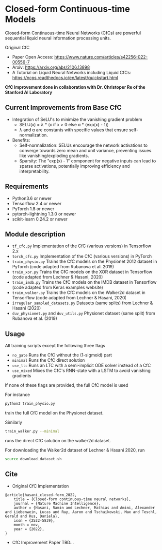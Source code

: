 # Closed-form Continuous-time Models

Closed-form Continuous-time Neural Networks (CfCs) are powerful sequential liquid neural information processing units. 

Original CfC 
- Paper Open Access: https://www.nature.com/articles/s42256-022-00556-7
- Arxiv: https://arxiv.org/abs/2106.13898
- A Tutorial on Liquid Neural Networks including Liquid CfCs: https://ncps.readthedocs.io/en/latest/quickstart.html

**CfC Improvement done in collaboration with Dr. Christoper Re of the Stanford AI Laboratory**

## Current Improvements from Base CfC

- Integration of SeLU's to minimize the vanishing gradient problem
	- SELU(x) = λ * (x if x > 0 else α * (exp(x) - 1))
	- λ and α are constants with specific values that ensure self-normalization.
- Benefits:
	- Self-normalization: SELUs encourage the network activations to converge towards zero mean and unit variance, preventing issues like vanishing/exploding gradients.
	- Sparsity: The "exp(x) - 1" component for negative inputs can lead to sparse activations, potentially improving efficiency and interpretability.

## Requirements

- Python3.6 or newer
- Tensorflow 2.4 or newer
- PyTorch 1.8 or newer
- pytorch-lightning 1.3.0 or newer
- scikit-learn 0.24.2 or newer

## Module description

- ```tf_cfc.py``` Implementation of the CfC (various versions) in Tensorflow 2.x
- ```torch_cfc.py``` Implementation of the CfC (various versions) in PyTorch
- ```train_physio.py``` Trains the CfC models on the Physionet 2012 dataset in PyTorch (code adapted from Rubanova et al. 2019)
- ```train_xor.py``` Trains the CfC models on the XOR dataset in Tensorflow (code adapted from Lechner & Hasani, 2020)
- ```train_imdb.py``` Trains the CfC models on the IMDB dataset in Tensorflow (code adapted from Keras examples website)
- ```train_walker.py``` Trains the CfC models on the Walker2d dataset in Tensorflow (code adapted from Lechner & Hasani, 2020)
- ```irregular_sampled_datasets.py``` Datasets (same splits) from Lechner & Hasani (2020)
- ```duv_physionet.py``` and ```duv_utils.py``` Physionet dataset (same split) from Rubanova et al. (2019)

## Usage

All training scripts except the following three flags

- ```no_gate``` Runs the CfC without the (1-sigmoid) part
- ```minimal``` Runs the CfC direct solution
- ```use_ltc``` Runs an LTC with a semi-implicit ODE solver instead of a CfC
- ```use_mixed``` Mixes the CfC's RNN-state with a LSTM to avoid vanishing gradients

If none of these flags are provided, the full CfC model is used

For instance 

```bash
python3 train_physio.py
```

train the full CfC model on the Physionet dataset.

Similarly

```bash
train_walker.py --minimal
```

runs the direct CfC solution on the walker2d dataset.

For downloading the Walker2d dataset of Lechner & Hasani 2020, run 

```bash
source download_dataset.sh
```

## Cite

- Original CfC Implementation
```
@article{hasani_closed-form_2022,
	title = {Closed-form continuous-time neural networks},
	journal = {Nature Machine Intelligence},
	author = {Hasani, Ramin and Lechner, Mathias and Amini, Alexander and Liebenwein, Lucas and Ray, Aaron and Tschaikowski, Max and Teschl, Gerald and Rus, Daniela},
	issn = {2522-5839},
	month = nov,
	year = {2022},
}
```

- CfC Improvement Paper TBD...